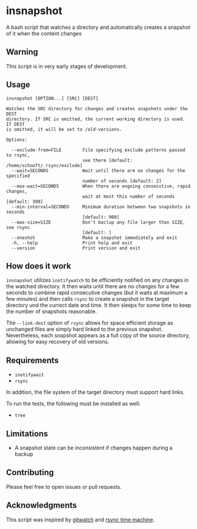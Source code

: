 # insnapshot

A bash script that watches a directory and automatically creates a snapshot of
it when the content changes


## Warning

This script is in very early stages of development.


## Usage

```
insnapshot [OPTION...] [SRC] [DEST]

Watches the SRC directory for changes and creates snapshots under the DEST
directory. If SRC is omitted, the current working directory is used. If DEST
is omitted, it will be set to /old-versions.

Options:

  --exclude-from=FILE        File specifying exclude patterns passed to rsync,
                             see there [default: /home/schooft/.rsync/exclude]
  --wait=SECONDS             Wait until there are no changes for the specified
                             number of seconds [default: 2]
  --max-wait=SECONDS         When there are ongoing consecutive, rapid changes,
                             wait at most this number of seconds [default: 300]
  --min-interval=SECONDS     Minimum duration between two snapshots in seconds
                             [default: 900]
  --max-size=SIZE            Don't baclup any file larger than SIZE, see rsync
                             [default: ]
  --oneshot                  Make a snapshot immediately and exit
  -h, --help                 Print help and exit
  --version                  Print version and exit
```


## How does it work

`insnapshot` utilizes `inotifywatch` to be efficiently notified on any changes
in the watched directory. It then waits until there are no changes for a few
seconds to combine rapid consecutive changes (but it waits at maximum a few
minutes) and then calls `rsync` to create a snapshot in the target directory
und the currect date and time. It then sleeps for some time to keep the number
of snapshots reasonable.

The `--link-dest` option of `rsync` allows for space efficient storage as
unchanged files are simply hard linked to the previous snapshot. Nevertheless,
each snapshot appears as a full copy of the source directory, allowing for easy
recovery of old versions.


## Requirements

* `inotifywait`
* `rsync`

In addition, the file system of the target directory must support hard links.

To run the tests, the following must be installed as well:

* `tree`


## Limitations

* A snapshot state can be inconsistent if changes happen during a backup


## Contributing

Please feel free to open issues or pull requests.


## Acknowledgments

This script was inspired by [gitwatch](https://github.com/gitwatch/gitwatch)
and [rsync time
machine](http://blog.interlinked.org/tutorials/rsync_time_machine.html).
